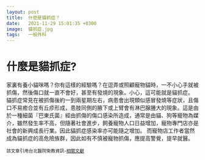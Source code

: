 ```yaml
---
layout: post
title:  什麼是貓抓症？
date:   2021-11-29 15:01:35 +0300
image:  貓抓症.jpg
tags:   一般外科
---
```

# 什麼是貓抓症?
家裏有養小貓咪嗎？你有這樣的經驗嗎？在逗弄或照顧寵物貓時，一不小心手就被抓傷，然後傷口就一直不會好，甚至有發燒的現象。小心，這可能就是貓抓症。 貓抓症常見在被抓傷後約一到兩星期左右，病患會出現類似感冒發燒等症狀，且傷口不易癒合並有丘疹形成，患肢同側的腋下或上臂會有淋巴腺腫大的現象。這是由於一種細菌『巴東氏菌』經由抓傷的傷口感染所造成，通常是由貓、狗等寵物為媒介，雖然發生率不高，但隨著社會進步，飼養寵物人口日益增加，寵物專門店亦是社會的新興成長行業。因此貓抓症感染率亦可能隨之增加。 而寵物店工作者當然成為貓抓症的高危險族群，因此如有不慎被寵物抓傷，應提高警覺，提早就醫。

<small>該文章引用台北醫院衛教資訊-[相關文獻](https://www.tph.mohw.gov.tw/?aid=801&pid=10&page_name=detail&iid=944)</small>